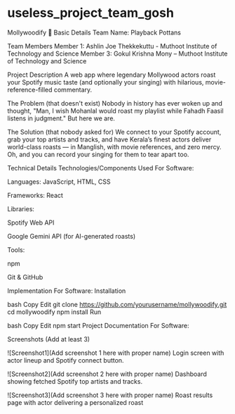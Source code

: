 # useless_project_team_gosh

Mollywoodify 🎯
Basic Details
Team Name: Playback Pottans

Team Members
Member 1: Ashlin Joe Thekkekuttu - Muthoot Institute of Technology and Science
Member 3: Gokul Krishna Mony – Muthoot Institute of Technology and Science

Project Description
A web app where legendary Mollywood actors roast your Spotify music taste (and optionally your singing) with hilarious, movie-reference-filled commentary.

The Problem (that doesn't exist)
Nobody in history has ever woken up and thought, "Man, I wish Mohanlal would roast my playlist while Fahadh Faasil listens in judgment." But here we are.

The Solution (that nobody asked for)
We connect to your Spotify account, grab your top artists and tracks, and have Kerala’s finest actors deliver world-class roasts — in Manglish, with movie references, and zero mercy. Oh, and you can record your singing for them to tear apart too.

Technical Details
Technologies/Components Used
For Software:

Languages: JavaScript, HTML, CSS

Frameworks: React

Libraries:

Spotify Web API

Google Gemini API (for AI-generated roasts)

Tools:

npm

Git & GitHub

Implementation
For Software:
Installation

bash
Copy
Edit
git clone https://github.com/yourusername/mollywoodify.git
cd mollywoodify
npm install
Run

bash
Copy
Edit
npm start
Project Documentation
For Software:

Screenshots (Add at least 3)

![Screenshot1](Add screenshot 1 here with proper name)
Login screen with actor lineup and Spotify connect button.

![Screenshot2](Add screenshot 2 here with proper name)
Dashboard showing fetched Spotify top artists and tracks.

![Screenshot3](Add screenshot 3 here with proper name)
Roast results page with actor delivering a personalized roast